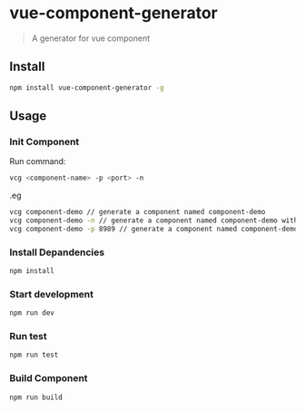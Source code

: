 # vue-component-generator
> A generator for vue component


## Install

```bash
npm install vue-component-generator -g
```

## Usage

### Init Component

Run command:
```bash
vcg <component-name> -p <port> -n
```
.eg
```bash
vcg component-demo // generate a component named component-demo
vcg component-demo -n // generate a component named component-demo with vue 2.0
vcg component-demo -p 8989 // generate a component named component-demo and set the port to 8989, which webpack-dev-server listen to
```

### Install Depandencies

```bash
npm install
```

### Start development

```bash
npm run dev
```

### Run test

```bash
npm run test
```

### Build Component
```bash
npm run build
```
